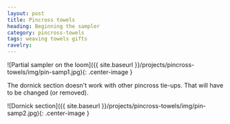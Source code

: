 ```yaml
---
layout: post
title: Pincross towels
heading: Beginning the sampler
category: pincross-towels
tags: weaving towels gifts
ravelry:
---
```

![Partial sampler on the loom]({{ site.baseurl }}/projects/pincross-towels/img/pin-samp1.jpg){: .center-image }

The dornick section doesn't work with other pincross tie-ups. That will have to be changed (or removed).

![Dornick section]({{ site.baseurl }}/projects/pincross-towels/img/pin-samp2.jpg){: .center-image }